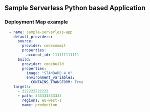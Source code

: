 ## Sample Serverless Python based Application

### Deployment Map example

```yaml
  - name: sample-serverless-app
    default_providers:
      source:
        provider: codecommit
        properties:
          account_id: 111111111111
      build:
        provider: codebuild
        properties:
          image: "STANDARD_4_0"
          environment_variables:
            CONTAINS_TRANSFORM: True
    targets:
      - 222222222222
      - path: 333333333333
        regions: eu-west-1
        name: production
```
